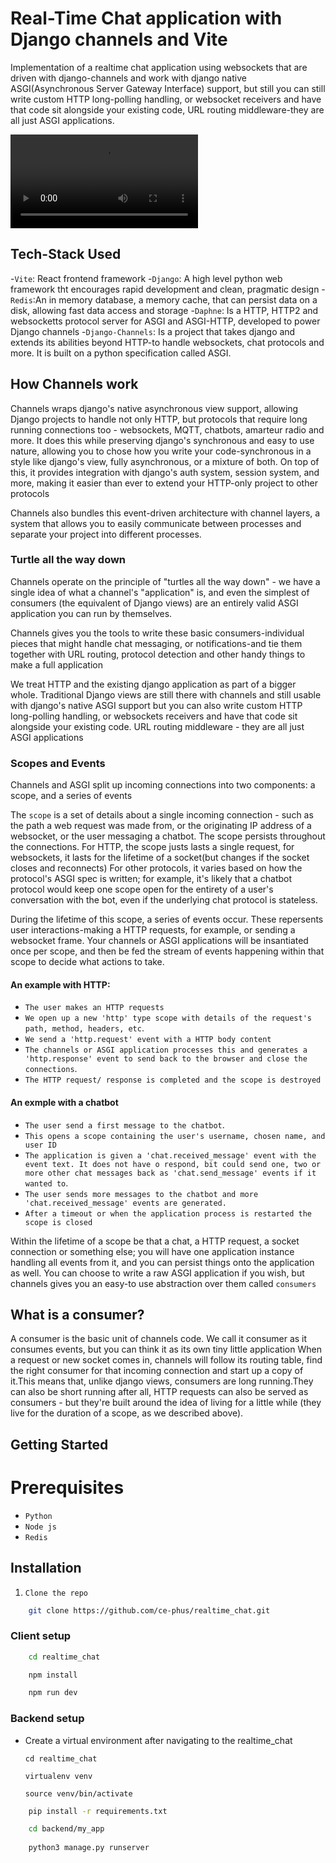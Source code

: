 # Real-Time Chat application with Django channels and Vite

Implementation of a realtime chat application using websockets that are driven with django-channels and work with django native ASGI(Asynchronous Server Gateway Interface) support, but still you can still write custom HTTP long-polling handling, or websocket receivers and have that code sit alongside your existing code, URL routing middleware-they are all just ASGI applications.

![plot](./client/src/assets/Screencast%20from%2010-24-2024%2012_43_43%20PM.mp4)

## Tech-Stack Used
-`Vite`: React frontend framework
-`Django`: A high level python web framework tht encourages rapid development and clean, pragmatic design
-`Redis`:An in memory database, a memory cache, that can persist data on a disk, allowing fast data access and storage
-`Daphne`: Is a HTTP, HTTP2 and websocketts protocol server for ASGI and ASGI-HTTP, developed to power Django channels
-`Django-Channels`: Is a project that takes django and extends its abilities beyond HTTP-to handle websockets, chat protocols and more. It is built on a python specification called ASGI.

## How Channels work

Channels wraps django's native asynchronous view support, allowing Django projects to handle not only HTTP, but protocols that require long running connections too - websockets, MQTT, chatbots, amarteur radio and more. It does this while preserving django's synchronous and easy to use nature, allowing you to chose how you write your code-synchronous in a style like django's view, fully asynchronous, or a mixture of both. On top of this, it provides integration with django's auth system, session system, and more, making it easier than ever to extend your HTTP-only project to other protocols

Channels also bundles this event-driven architecture with channel layers, a system that allows you to easily communicate between processes and separate your project into different processes.

### Turtle all the way down
Channels operate on the principle of "turtles all the way down" - we have a single idea of what a channel's "application" is, and even the simplest of consumers (the equivalent of Django views) are an entirely valid ASGI application you can run by themselves.

Channels gives you the tools to write these basic consumers-individual pieces that might handle chat messaging, or notifications-and tie them together with URL routing, protocol detection and other handy things to make a full application

We treat HTTP and the existing django application as part of a bigger whole. Traditional Django views are still there with channels and still usable with django's native ASGI support but you can also write custom HTTP long-polling handling, or websockets receivers and have that code sit alongside your existing code. URL routing middleware - they are all just ASGI applications

### Scopes and Events

Channels and ASGI split up incoming connections into two components: a scope, and a series of events

The `scope` is a set of details about a single incoming connection - such as the path a web request was made from, or the originating IP address of a websocket, or the user messaging a chatbot. The scope persists throughout the connections.
For HTTP, the scope justs lasts a single request, for websockets, it lasts for the lifetime of a socket(but changes if the socket closes and reconnects)
For other protocols, it varies based on how the protocol's ASGI spec is written; for example, it's likely that a chatbot protocol would keep one scope open for the entirety of a user's conversation with the bot, even if the underlying chat protocol is stateless.

During the lifetime of this scope, a series of events occur. These repersents user interactions-making a HTTP requests, for example, or sending a websocket frame.
Your channels or ASGI applications will be insantiated once per scope, and then be fed the stream of events happening within that scope to decide what actions to take.

#### An example with HTTP:

 - `The user makes an HTTP requests`
 - `We open up a new 'http' type scope with details of the request's path, method, headers, etc`.
 - `We send a 'http.request' event with a HTTP body content`
 - `The channels or ASGI application processes this and generates a 'http.response' event to send back to the browser and close the connections`.
 - `The HTTP request/ response is completed and the scope is destroyed`

 #### An exmple with a chatbot

 - `The user send a first message to the chatbot`.
 - `This opens a scope containing the user's username, chosen name, and user ID`
 - `The application is given a 'chat.received_message' event with the event text. It does not have o respond, bit could send one, two or more other chat messages back as 'chat.send_message' events if it wanted to`.
 - `The user sends more messages to the chatbot and more 'chat.received_message' events are generated.`
 - `After a timeout or when the application process is restarted the scope is closed`

 Within the lifetime of a scope be that a chat, a HTTP request, a socket connection or something else; you will have one application instance handling all events from it, and you can persist things onto the application as well. You can choose to write a raw ASGI application if you wish, but channels gives you an easy-to use abstraction over them called `consumers`

 ## What is a consumer? 
 A consumer is the basic unit of channels code. We call it consumer as it consumes events, but you can think it as its own tiny little application
 When a request or new socket comes in, channels will follow its routing table, find the right consumer for that incoming connection and start up a copy of it.This means that, unlike django views, consumers are long running.They can also be short running after all, HTTP requests can also be served as consumers - but they're built around the idea of living for a little while (they live for the duration of a scope, as we described above).

## Getting Started

# Prerequisites

- `Python`
- `Node js`
- `Redis`

## Installation

1. `Clone the repo`

```sh
    git clone https://github.com/ce-phus/realtime_chat.git

```

### Client setup

```sh
    cd realtime_chat

    npm install

    npm run dev
```

### Backend setup

- Create a virtual environment  after navigating to the realtime_chat

    `cd realtime_chat`

    `virtualenv venv`

    `source venv/bin/activate`

```sh
    pip install -r requirements.txt

    cd backend/my_app
    
    python3 manage.py runserver
```


